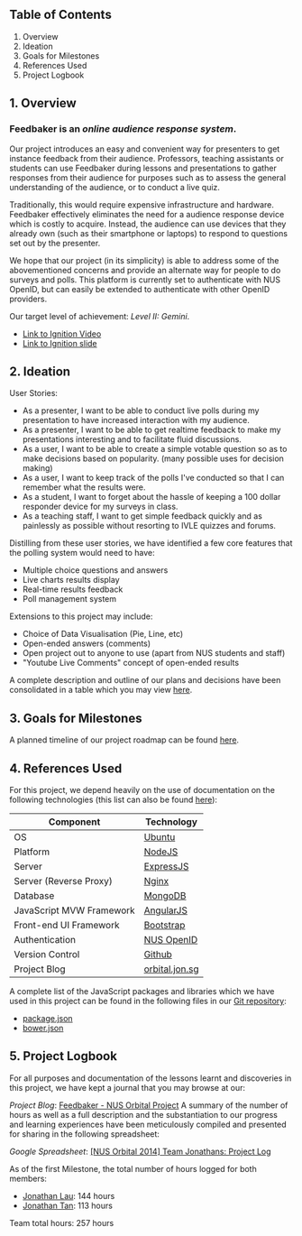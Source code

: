 ## Table of Contents
1.  Overview
2.  Ideation
3.  Goals for Milestones
4.  References Used
5.  Project Logbook

## 1. Overview ##
### Feedbaker is an _online audience response system_. ###
Our project introduces an easy and convenient way for presenters to get instance feedback from their audience. Professors, teaching assistants or students can use Feedbaker during lessons and presentations to gather responses from their audience for purposes such as to assess the general understanding of the audience, or to conduct a live quiz.

Traditionally, this would require expensive infrastructure and hardware. Feedbaker effectively eliminates the need for a audience response device which is costly to acquire. Instead, the audience can use devices that they already own (such as their smartphone or laptops) to respond to questions set out by the presenter.

We hope that our project (in its simplicity) is able to address some of the abovementioned concerns and provide an alternate way for people to do surveys and polls. This platform is currently set to authenticate with NUS OpenID, but can easily be extended to authenticate with other OpenID providers.

Our target level of achievement: *Level II: Gemini*.

*   [Link to Ignition Video](http://www.youtube.com/watch?v=_YJRpfyxP4c&amp;feature=share&amp;t=1h35m22s "Link to Ignition video")
*   [Link to Ignition slide](http://goo.gl/C1Tvzn "Link to Ignition slide")

## 2. Ideation ##
User Stories:
*   As a presenter, I want to be able to conduct live polls during my presentation to have increased interaction with my audience.
*   As a presenter, I want to be able to get realtime feedback to make my presentations interesting and to facilitate fluid discussions.
*   As a user, I want to be able to create a simple votable question so as to make decisions based on popularity. (many possible uses for decision making)
*   As a user, I want to keep track of the polls I've conducted so that I can remember what the results were.
*   As a student, I want to forget about the hassle of keeping a 100 dollar responder device for my surveys in class.
*   As a teaching staff, I want to get simple feedback quickly and as painlessly as possible without resorting to IVLE quizzes and forums.

Distilling from these user stories, we have identified a few core features that the polling system would need to have:

*   Multiple choice questions and answers
*   Live charts results display
*   Real-time results feedback
*   Poll management system

Extensions to this project may include:

*   Choice of Data Visualisation (Pie, Line, etc)
*   Open-ended answers (comments)
*   Open project out to anyone to use (apart from NUS students and staff)
*   "Youtube Live Comments" concept of open-ended results

A complete description and outline of our plans and decisions have been consolidated in a table which you may view [here](http://goo.gl/1mnS0s).

## 3. Goals for Milestones ##
A planned timeline of our project roadmap can be found [here](http://goo.gl/X7LK89).

## 4. References Used ##
For this project, we depend heavily on the use of documentation on the following technologies (this list can also be found [here](https://docs.google.com/spreadsheets/d/19Z10ABm60u2SgbVTDspKD25QC-5OAaQuISV3YUIcu9c/edit#gid=1488577875)):

<table>
  <thead>
    <tr>
      <th>Component</th>
      <th>Technology</th>
    </tr>
  </thead>
  <tbody>
    <tr>
      <td>OS</td>
      <td><a href="http://ubuntu.com">Ubuntu</a></td>
    </tr>
    <tr>
      <td>Platform</td>
      <td><a href="http://node.js">NodeJS</a></td>
    </tr>
    <tr>
      <td>Server</td>
      <td><a href="http://expressjs.com">ExpressJS</a></td>
    </tr>
    <tr>
      <td>Server (Reverse Proxy)</td>
      <td><a href="http://nginx.org">Nginx</a></td>
    </tr>
    <tr>
      <td>Database</td>
      <td><a href="http://mongodb.org">MongoDB</a></td>
    </tr>
    <tr>
      <td>JavaScript MVW Framework</td>
      <td><a href="http://angularjs.org">AngularJS</a></td>
    </tr>
    <tr>
      <td>Front-end UI Framework</td>
      <td><a href="http://getbootstrap.com">Bootstrap</a></td>
    </tr>
    <tr>
      <td>Authentication</td>
      <td><a href="https://openid.nus.edu.sg/about/developers">NUS OpenID</a></td>
    </tr>
    <tr>
      <td>Version Control</td>
      <td><a href="https://github.com/lauweijie/feedbaker">Github</a></td>
    </tr>
    <tr>
      <td>Project Blog</td>
      <td><a href="http://orbital.jon.sg/">orbital.jon.sg</a></td>
    </tr>
  </tbody>
</table>

A complete list of the JavaScript packages and libraries which we have used in this project can be found in the following files in our [Git repository](https://github.com/lauweijie/feedbaker "Git respository"):

*   [package.json](https://github.com/lauweijie/feedbaker/blob/master/package.json "package.json")
*   [bower.json](https://github.com/lauweijie/feedbaker/blob/master/bower.json "bower.json")

## 5. Project Logbook ##
For all purposes and documentation of the lessons learnt and discoveries in this project, we have kept a journal that you may browse at our:

*Project Blog*: [Feedbaker - NUS Orbital Project](http://orbital.jon.sg/)
A summary of the number of hours as well as a full description and the substantiation to our progress and learning experiences have been meticulously compiled and presented for sharing in the following spreadsheet:

*Google Spreadsheet*: [[NUS Orbital 2014] Team Jonathans: Project Log](http://goo.gl/tDnbL5)

As of the first Milestone, the total number of hours logged for both members:
*   [Jonathan Lau](http://jon.sg/): 144 hours
*   [Jonathan Tan](http://jhowt.com/): 113 hours

Team total hours: 257 hours
